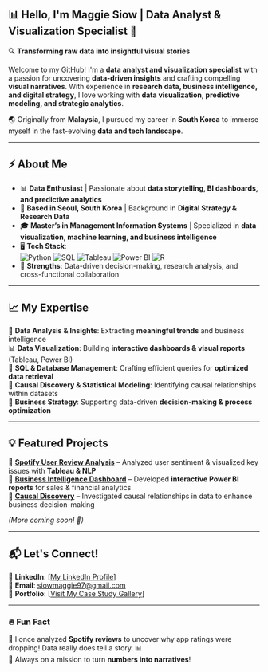 ## 📊 Hello, I'm Maggie Siow | Data Analyst & Visualization Specialist 🚀  

🔍 **Transforming raw data into insightful visual stories**  

Welcome to my GitHub! I'm a **data analyst and visualization specialist** with a passion for uncovering **data-driven insights** and crafting compelling **visual narratives**. With experience in **research data, business intelligence, and digital strategy**, I love working with **data visualization, predictive modeling, and strategic analytics**.  

🌏 Originally from **Malaysia**, I pursued my career in **South Korea** to immerse myself in the fast-evolving **data and tech landscape**.  

---

## ⚡ About Me  
- 📊 **Data Enthusiast** | Passionate about **data storytelling, BI dashboards, and predictive analytics**  
- 📍 **Based in Seoul, South Korea** | Background in **Digital Strategy & Research Data**  
- 🎓 **Master’s in Management Information Systems** | Specialized in **data visualization, machine learning, and business intelligence**  
- 🖥️ **Tech Stack**:  
  ![Python](https://img.shields.io/badge/Python-3776AB?style=flat&logo=python&logoColor=white) 
  ![SQL](https://img.shields.io/badge/SQL-4479A1?style=flat&logo=mysql&logoColor=white) 
  ![Tableau](https://img.shields.io/badge/Tableau-E97627?style=flat&logo=tableau&logoColor=white) 
  ![Power BI](https://img.shields.io/badge/PowerBI-F2C811?style=flat&logo=powerbi&logoColor=black) 
  ![R](https://img.shields.io/badge/R-276DC3?style=flat&logo=r&logoColor=white) 
- 🌟 **Strengths**: Data-driven decision-making, research analysis, and cross-functional collaboration  

---

## 📈 My Expertise  
🚀 **Data Analysis & Insights**: Extracting **meaningful trends** and business intelligence  
📊 **Data Visualization**: Building **interactive dashboards & visual reports** (Tableau, Power BI)  
📡 **SQL & Database Management**: Crafting efficient queries for **optimized data retrieval**  
🧠 **Causal Discovery & Statistical Modeling**: Identifying causal relationships within datasets  
🎯 **Business Strategy**: Supporting data-driven **decision-making & process optimization**  

---

## 💡 Featured Projects  
🔹 **[Spotify User Review Analysis](#)** – Analyzed user sentiment & visualized key issues with **Tableau & NLP**  
🔹 **[Business Intelligence Dashboard](#)** – Developed **interactive Power BI reports** for sales & financial analytics  
🔹 **[Causal Discovery](#)** – Investigated causal relationships in data to enhance business decision-making  

*(More coming soon! 🚀)*  

---

## 📬 Let's Connect!  
💼 **LinkedIn**: [[My LinkedIn Profile](http://www.linkedin.com/in/siow-mee-qi)]  
📧 **Email**: siowmaggie97@gmail.com  
📝 **Portfolio**: [[Visit My Case Study Gallery](https://equatorial-runner-6b2.notion.site/Hey-there-I-am-Maggie-19aa07d8ea20809f9754ebb2c98ae98a)] 

---

### 🔥 Fun Fact  
🎵 I once analyzed **Spotify reviews** to uncover why app ratings were dropping! Data really does tell a story. 📊  
🚀 Always on a mission to turn **numbers into narratives**!  



<!--
**MaggieSiow/MaggieSiow** is a ✨ _special_ ✨ repository because its `README.md` (this file) appears on your GitHub profile.

Here are some ideas to get you started:

- 🔭 I’m currently working on ...
- 🌱 I’m currently learning ...
- 👯 I’m looking to collaborate on ...
- 🤔 I’m looking for help with ...
- 💬 Ask me about ...
- 📫 How to reach me: ...
- 😄 Pronouns: ...
- ⚡ Fun fact: ...
-->
